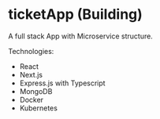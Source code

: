 # ticketApp (Building)

A full stack App with Microservice structure.

Technologies:

- React
- Next.js
- Express.js with Typescript
- MongoDB
- Docker
- Kubernetes
